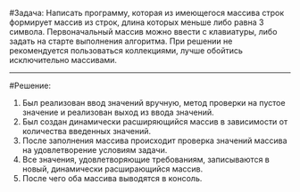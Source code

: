 #Задача: 
Написать программу, которая из имеющегося массива строк формирует массив из строк, длина которых меньше либо равна 3 символа. Первоначальный массив можно ввести с клавиатуры, либо задать на старте выполнения алгоритма. При решении не рекомендуется пользоваться коллекциями, лучше обойтись исключительно массивами.

****
#Решение:
1. Был реализован ввод значений вручную, метод проверки на пустое значение и реализован выход из ввода значений.
2. Был создан динамически расширяющийся массив в зависимости от количества введенных значений.
3. После заполнения массива происходит проверка значений массива на удовлетворение условиям задачи.
4. Все значения, удовлетворяющие требованиям, записываются в новый, динамически расширающийся массив.
5. После чего оба массива выводятся в консоль.